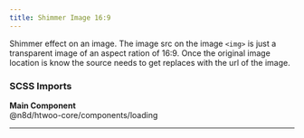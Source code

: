 ```yaml
---
title: Shimmer Image 16:9
---
```


Shimmer effect on an image. The image src on the image `<img>` is just a transparent image of an aspect ration of 16:9. Once the original image location is know the source needs to get replaces with the url of the image.

### SCSS Imports

**Main Component**\
@n8d/htwoo-core/components/loading

***